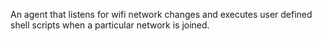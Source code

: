 An agent that listens for wifi network changes and executes user defined shell scripts when a particular network is joined.
